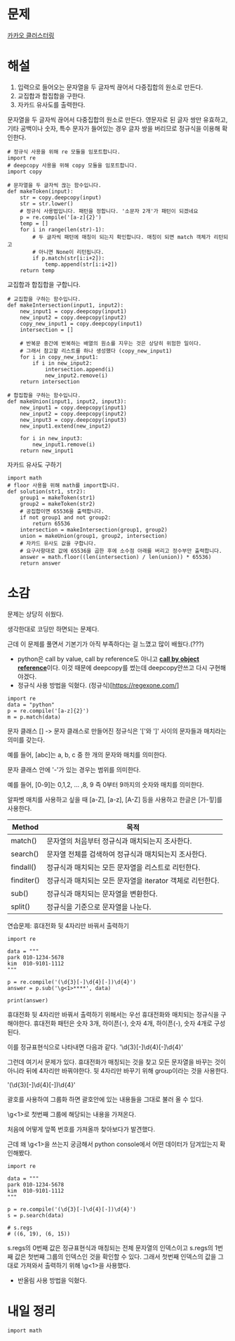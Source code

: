 # 문제
[카카오 클러스터링](https://programmers.co.kr/learn/courses/30/lessons/17677)

# 해설

1. 입력으로 들어오는 문자열을 두 글자씩 끊어서 다중집합의 원소로 만든다.
2. 교집합과 합집합을 구한다.
3. 자카드 유사도를 출력한다.

문자열을 두 글자씩 끊어서 다중집합의 원소로 만든다. 영문자로 된 글자 쌍만 유효하고, 기타 공백이나 숫자, 특수 문자가 들어있는 경우 글자 쌍을 버리므로 정규식을 이용해 확인한다.

```
# 정규식 사용을 위해 re 모듈을 임포트합니다.
import re
# deepcopy 사용을 위해 copy 모듈을 임포트합니다.
import copy

# 문자열을 두 글자씩 끊는 함수입니다.
def makeToken(input):
    str = copy.deepcopy(input)
    str = str.lower()
    # 정규식 사용법입니다. 패턴을 정합니다. '소문자 2개'가 패턴이 되겠네요
    p = re.compile('[a-z]{2}')
    temp = []
    for i in range(len(str)-1):
        # 두 글자씩 패턴에 매칭이 되는지 확인합니다. 매칭이 되면 match 객체가 리턴되고
        # 아니면 None이 리턴됩니다.
        if p.match(str[i:i+2]):
            temp.append(str[i:i+2])
    return temp
```

교집합과 합집합을 구합니다.
```
# 교집합을 구하는 함수입니다.
def makeIntersection(input1, input2):
    new_input1 = copy.deepcopy(input1)
    new_input2 = copy.deepcopy(input2)
    copy_new_input1 = copy.deepcopy(input1)
    intersection = []

    # 반복문 중간에 반복하는 배열의 원소를 지우는 것은 상당히 위험한 일이다.
    # 그래서 참고할 리스트를 하나 생성했다 (copy_new_input1)
    for i in copy_new_input1:
        if i in new_input2:
            intersection.append(i)
            new_input2.remove(i)
    return intersection

# 합집합을 구하는 함수입니다.
def makeUnion(input1, input2, input3):
    new_input1 = copy.deepcopy(input1)
    new_input2 = copy.deepcopy(input2)
    new_input3 = copy.deepcopy(input3)
    new_input1.extend(new_input2)

    for i in new_input3:
        new_input1.remove(i)
    return new_input1
```

자카드 유사도 구하기
```
import math
# floor 사용을 위해 math를 import합니다.
def solution(str1, str2):
    group1 = makeToken(str1)
    group2 = makeToken(str2)
    # 공집합이면 65536을 출력합니다.
    if not group1 and not group2:
        return 65536
    intersection = makeIntersection(group1, group2)
    union = makeUnion(group1, group2, intersection)
    # 자카드 유사도 값을 구합니다.
    # 요구사항대로 값에 65536을 곱한 후에 소수점 아래를 버리고 정수부만 출력합니다.
    answer = math.floor((len(intersection) / len(union)) * 65536)
    return answer
```
# 소감
문제는 상당히 쉬웠다.

생각한대로 코딩만 하면되는 문제다.

근데 이 문제를 풀면서 기본기가 아직 부족하다는 걸 느꼈고 많이 배웠다.(???)

- python은 call by value, call by reference도 아니고 [**call by object reference**](https://item4.github.io/2015-07-18/Some-Ambiguousness-in-Python-Tutorial-Call-by-What/)이다. 이것 때문에 deepcopy를 썼는데 deepcopy안쓰고 다시 구현해야겠다.
- 정규식 사용 방법을 익혔다. (정규식)[https://regexone.com/]
```
import re
data = "python"
p = re.compile('[a-z]{2}')
m = p.match(data)
```
문자 클래스 []
-> 문자 클래스로 만들어진 정규식은 '['와 ']' 사이의 문자들과 매치라는 의미를 갖는다.

예를 들어, [abc]는 a, b, c 중 한 개의 문자와 매치를 의미한다.

문자 클래스 안에 '-'가 있는 경우는 범위를 의미한다.

예를 들어, [0-9]는 0,1,2, ... ,8, 9 즉 0부터 9까지의 숫자와 매치를 의미한다.

알파벳 매치를 사용하고 싶을 때 [a-Z], [a-z], [A-Z] 등을 사용하고 한글은 [가-힣]를 사용한다.

|Method  |목적  |
|---|---|
|match()   |문자열의 처음부터 정규식과 매치되는지 조사한다.   |
|search()   |문자열 전체를 검색하여 정규식과 매치되는지 조사한다.   |
|findall()   |정규식과 매치되는 모든 문자열을 리스트로 리턴한다.   |
|finditer()   |정규식과 매치되는 모든 문자열을 iterator 객체로 리턴한다.   |
|sub()   |정규식과 매치되는 문자열을 변환한다.   |
|split()   |정규식을 기준으로 문자열을 나눈다.   |

연습문제: 휴대전화 뒷 4자리만 바꿔서 출력하기
```
import re

data = """
park 010-1234-5678
kim  010-9101-1112
"""

p = re.compile('(\d{3}[-]\d{4}[-])\d{4}')
answer = p.sub('\g<1>****', data)

print(answer)

```
휴대전화 뒷 4자리만 바꿔서 출력하기 위해서는 우선 휴대전화와 매치되는 정규식을 구해야한다.
휴대전화 패턴은 숫자 3개, 하이픈(-), 숫자 4개, 하이픈(-), 숫자 4개로 구성된다.

이를 정규표현식으로 나타내면 다음과 같다.
'\d{3}[-]\d{4}[-]\d{4}'

그런데 여기서 문제가 있다. 휴대전화가 매칭되는 것을 찾고 모든 문자열을 바꾸는 것이 아니라 뒤에 4자리만 바꿔야한다. 뒷 4자리만 바꾸기 위해 group이라는 것을 사용한다.

'(\d{3}[-]\d{4}[-])\d{4}'

괄호를 사용하여 그룹화 하면 괄호안에 있는 내용들을 그대로 불러 올 수 있다.

\g<1>로 첫번째 그룹에 해당되는 내용을 가져온다.

처음에 어떻게 앞쪽 번호를 가져올까 찾아보다가 발견했다.

근데 왜 \g<1>을 쓰는지 궁금해서 python console에서 어떤 데이터가 담겨있는지 확인해봤다.

```
import re

data = """
park 010-1234-5678
kim  010-9101-1112
"""

p = re.compile('(\d{3}[-]\d{4}[-])\d{4}')
s = p.search(data)

# s.regs
# ((6, 19), (6, 15))
```
s.regs의 0번째 값은 정규표현식과 매칭되는 전체 문자열의 인덱스이고
s.regs의 1번째 값은 첫번째 그룹의 인덱스인 것을 확인할 수 있다.
그래서 첫번째 인덱스의 값을 그대로 가져와서 출력하기 위해 \g<1>을 사용했다.


- 반올림 사용 방법을 익혔다.
# 내일 정리
```
import math

```

